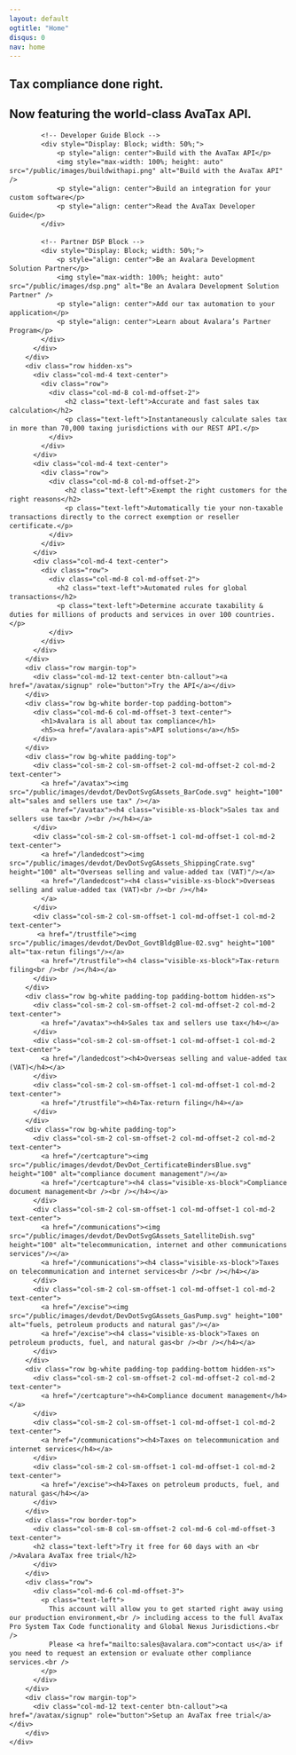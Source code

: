 ```yaml
---
layout: default
ogtitle: "Home"
disqus: 0
nav: home
---
```

<div class="row">
    <div class="bg-map col-md-12">
        <div class="row">
          <div class="col-md-8 col-md-offset-2 text-center">
            <h2>Tax compliance done right.</h2>
            <h2>Now featuring the world-class AvaTax API.</h2>

            <!-- Developer Guide Block -->
            <div style="Display: Block; width: 50%;">
                <p style="align: center">Build with the AvaTax API</p>
                <img style="max-width: 100%; height: auto" src="/public/images/buildwithapi.png" alt="Build with the AvaTax API" />
                <p style="align: center">Build an integration for your custom software</p>
                <p style="align: center">Read the AvaTax Developer Guide</p>
            </div>

            <!-- Partner DSP Block -->
            <div style="Display: Block; width: 50%;">
                <p style="align: center">Be an Avalara Development Solution Partner</p>
                <img style="max-width: 100%; height: auto" src="/public/images/dsp.png" alt="Be an Avalara Development Solution Partner" />
                <p style="align: center">Add our tax automation to your application</p>
                <p style="align: center">Learn about Avalara’s Partner Program</p>
            </div>
          </div>
        </div>
        <div class="row hidden-xs">
          <div class="col-md-4 text-center">
            <div class="row">
              <div class="col-md-8 col-md-offset-2">
                  <h2 class="text-left">Accurate and fast sales tax calculation</h2>
                  <p class="text-left">Instantaneously calculate sales tax in more than 70,000 taxing jurisdictions with our REST API.</p>
              </div>
            </div>
          </div>
          <div class="col-md-4 text-center">
            <div class="row">
              <div class="col-md-8 col-md-offset-2">
                  <h2 class="text-left">Exempt the right customers for the right reasons</h2>
                  <p class="text-left">Automatically tie your non-taxable transactions directly to the correct exemption or reseller certificate.</p>
              </div>
            </div>
          </div>
          <div class="col-md-4 text-center">
            <div class="row">
              <div class="col-md-8 col-md-offset-2">
                <h2 class="text-left">Automated rules for global transactions</h2>
                <p class="text-left">Determine accurate taxability & duties for millions of products and services in over 100 countries.</p>
              </div>
            </div>
          </div>
        </div>
        <div class="row margin-top">
          <div class="col-md-12 text-center btn-callout"><a href="/avatax/signup" role="button">Try the API</a></div>
        </div>
        <div class="row bg-white border-top padding-bottom">
          <div class="col-md-6 col-md-offset-3 text-center">
            <h1>Avalara is all about tax compliance</h1>
            <h5><a href="/avalara-apis">API solutions</a></h5>
          </div>
        </div>
        <div class="row bg-white padding-top">
          <div class="col-sm-2 col-sm-offset-2 col-md-offset-2 col-md-2 text-center">
            <a href="/avatax"><img src="/public/images/devdot/DevDotSvgGAssets_BarCode.svg" height="100" alt="sales and sellers use tax" /></a>
            <a href="/avatax"><h4 class="visible-xs-block">Sales tax and sellers use tax<br /><br /></h4></a>
          </div>
          <div class="col-sm-2 col-sm-offset-1 col-md-offset-1 col-md-2 text-center">
            <a href="/landedcost"><img src="/public/images/devdot/DevDotSvgGAssets_ShippingCrate.svg" height="100" alt="Overseas selling and value-added tax (VAT)"/></a>
            <a href="/landedcost"><h4 class="visible-xs-block">Overseas selling and value-added tax (VAT)<br /><br /></h4>
            </a>
          </div>
          <div class="col-sm-2 col-sm-offset-1 col-md-offset-1 col-md-2 text-center">
           <a href="/trustfile"><img src="/public/images/devdot/DevDot_GovtBldgBlue-02.svg" height="100" alt="tax-retun filings"/></a>
            <a href="/trustfile"><h4 class="visible-xs-block">Tax-return filing<br /><br /></h4></a>
          </div>
        </div>
        <div class="row bg-white padding-top padding-bottom hidden-xs">
          <div class="col-sm-2 col-sm-offset-2 col-md-offset-2 col-md-2 text-center">
            <a href="/avatax"><h4>Sales tax and sellers use tax</h4></a>
          </div>
          <div class="col-sm-2 col-sm-offset-1 col-md-offset-1 col-md-2 text-center">
            <a href="/landedcost"><h4>Overseas selling and value-added tax (VAT)</h4></a>
          </div>
          <div class="col-sm-2 col-sm-offset-1 col-md-offset-1 col-md-2 text-center">
            <a href="/trustfile"><h4>Tax-return filing</h4></a>
          </div>
        </div>
        <div class="row bg-white padding-top">
          <div class="col-sm-2 col-sm-offset-2 col-md-offset-2 col-md-2 text-center">
            <a href="/certcapture"><img src="/public/images/devdot/DevDot_CertificateBindersBlue.svg" height="100" alt="compliance document management"/></a>
            <a href="/certcapture"><h4 class="visible-xs-block">Compliance document management<br /><br /></h4></a>
          </div>
          <div class="col-sm-2 col-sm-offset-1 col-md-offset-1 col-md-2 text-center">
            <a href="/communications"><img src="/public/images/devdot/DevDotSvgGAssets_SatelliteDish.svg" height="100" alt="telecommunication, internet and other communications services"/></a>
            <a href="/communications"><h4 class="visible-xs-block">Taxes on telecommunication and internet services<br /><br /></h4></a>
          </div>
          <div class="col-sm-2 col-sm-offset-1 col-md-offset-1 col-md-2 text-center">
            <a href="/excise"><img src="/public/images/devdot/DevDotSvgGAssets_GasPump.svg" height="100" alt="fuels, petroleum products and natural gas"/></a>
            <a href="/excise"><h4 class="visible-xs-block">Taxes on petroleum products, fuel, and natural gas<br /><br /></h4></a>
          </div>
        </div>
        <div class="row bg-white padding-top padding-bottom hidden-xs">
          <div class="col-sm-2 col-sm-offset-2 col-md-offset-2 col-md-2 text-center">
            <a href="/certcapture"><h4>Compliance document management</h4></a>
          </div>
          <div class="col-sm-2 col-sm-offset-1 col-md-offset-1 col-md-2 text-center">
            <a href="/communications"><h4>Taxes on telecommunication and internet services</h4></a>
          </div>
          <div class="col-sm-2 col-sm-offset-1 col-md-offset-1 col-md-2 text-center">
            <a href="/excise"><h4>Taxes on petroleum products, fuel, and natural gas</h4></a>
          </div>
        </div>
        <div class="row border-top">
          <div class="col-sm-8 col-sm-offset-2 col-md-6 col-md-offset-3 text-center">
          <h2 class="text-left">Try it free for 60 days with an <br />Avalara AvaTax free trial</h2>
          </div>
        </div>
        <div class="row">
          <div class="col-md-6 col-md-offset-3">
            <p class="text-left">
              This account will allow you to get started right away using our production environment,<br /> including access to the full AvaTax Pro System Tax Code functionality and Global Nexus Jurisdictions.<br />
              Please <a href="mailto:sales@avalara.com">contact us</a> if you need to request an extension or evaluate other compliance services.<br />
            </p>
          </div>
        </div>
        <div class="row margin-top">
          <div class="col-md-12 text-center btn-callout"><a href="/avatax/signup" role="button">Setup an AvaTax free trial</a></div>
        </div>
    </div>
</div>
